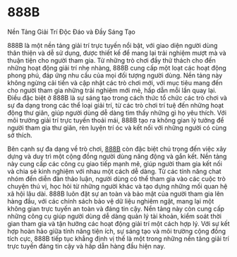 # 888B

Nền Tảng Giải Trí Độc Đáo và Đầy Sáng Tạo

888B là một nền tảng giải trí trực tuyến nổi bật, với giao diện người dùng thân thiện và dễ sử dụng, được thiết kế để mang lại trải nghiệm mượt mà và thuận tiện cho người tham gia. Từ những trò chơi đầy thử thách cho đến những hoạt động giải trí nhẹ nhàng, 888B cung cấp một loạt các hoạt động phong phú, đáp ứng nhu cầu của mọi đối tượng người dùng. Nền tảng này không ngừng cải tiến và cập nhật các trò chơi mới, với mục tiêu mang đến cho người tham gia những trải nghiệm mới mẻ, hấp dẫn mỗi lần quay lại. Điều đặc biệt ở 888B là sự sáng tạo trong cách thức tổ chức các trò chơi và sự đa dạng trong các thể loại giải trí, từ các trò chơi trí tuệ đến những hoạt động thư giãn, giúp người dùng dễ dàng tìm thấy những gì họ yêu thích. Với môi trường giải trí trực tuyến thoải mái, 888B tạo ra không gian lý tưởng để người tham gia thư giãn, rèn luyện trí óc và kết nối với những người có cùng sở thích.

Bên cạnh sự đa dạng về trò chơi, <a href="https://888b-vi.com">888B</a>  còn đặc biệt chú trọng đến việc xây dựng và duy trì một cộng đồng người dùng năng động và gắn kết. Nền tảng này cung cấp các công cụ giao tiếp mạnh mẽ, giúp người tham gia kết nối và chia sẻ kinh nghiệm với nhau một cách dễ dàng. Từ các tính năng chat nhóm đến diễn đàn thảo luận, người dùng có thể tham gia vào các cuộc trò chuyện thú vị, học hỏi từ những người khác và tạo dựng những mối quan hệ xã hội lâu dài. 888B luôn đặt sự an toàn và bảo mật của người tham gia lên hàng đầu, với các chính sách bảo vệ dữ liệu nghiêm ngặt, mang lại một không gian trực tuyến an toàn và đáng tin cậy. Nền tảng này còn cung cấp những công cụ giúp người dùng dễ dàng quản lý tài khoản, kiểm soát thời gian tham gia và tận hưởng các hoạt động giải trí một cách hợp lý. Với sự kết hợp hoàn hảo giữa tính năng tiện ích, sự sáng tạo và môi trường cộng đồng tích cực, 888B tiếp tục khẳng định vị thế là một trong những nền tảng giải trí trực tuyến đáng tin cậy và hấp dẫn hàng đầu hiện nay.
